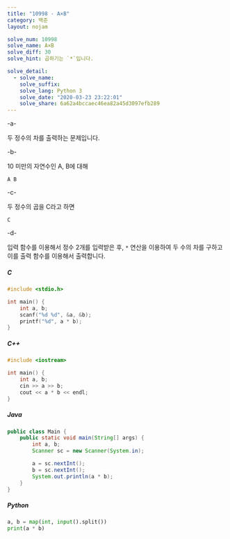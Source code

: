 ```yaml
---
title: "10998 - A×B"
category: 백준
layout: nojam

solve_num: 10998
solve_name: A×B
solve_diff: 30
solve_hint: 곱하기는 `*`입니다.

solve_detail:
  - solve_name:
    solve_suffix:
    solve_lang: Python 3
    solve_date: "2020-03-23 23:22:01"
    solve_share: 6a62a4bccaec46ea82a45d3097efb289
---
```


-a-

두 정수의 차를 출력하는 문제입니다.

-b-

10 미만의 자연수인 A, B에 대해

```
A B
```

-c-

두 정수의 곱을 C라고 하면

```
C
```

-d-

입력 함수를 이용해서 정수 2개를 입력받은 후, `*` 연산을 이용하여 두 수의 차를 구하고 이를 출력 함수를 이용해서 출력합니다.

##### C

```c
#include <stdio.h>

int main() {
    int a, b;
    scanf("%d %d", &a, &b);
    printf("%d", a * b);
}
```

##### C++

```cpp
#include <iostream>

int main() {
    int a, b;
    cin >> a >> b;
    cout << a * b << endl;
}
```

##### Java

```java
public class Main {
    public static void main(String[] args) {
        int a, b;
        Scanner sc = new Scanner(System.in);

        a = sc.nextInt();
        b = sc.nextInt();
        System.out.println(a * b);
    }
}
```

##### Python

```python
a, b = map(int, input().split())
print(a * b)
```
